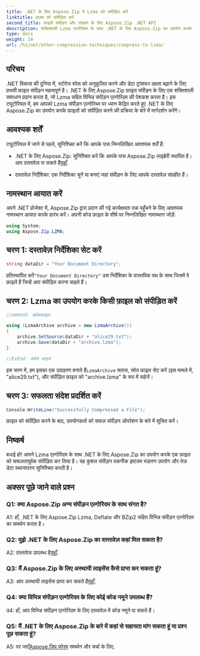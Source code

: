 ```yaml
---
title: .NET के लिए Aspose.Zip में Lzma को संपीड़ित करें
linktitle: लज़्मा को संपीड़ित करें
second_title: फ़ाइलें संपीड़न और संग्रहण के लिए Aspose.Zip .NET API
description: शक्तिशाली Lzma एल्गोरिदम के साथ .NET के लिए Aspose.Zip का उपयोग करके फ़ाइलों को संपीड़ित करना सीखें। भंडारण को अनुकूलित करें और डेटा स्थानांतरण दक्षता को सहजता से बढ़ाएं।
type: docs
weight: 14
url: /hi/net/other-compression-techniques/compress-to-lzma/
---
```

## परिचय

.NET विकास की दुनिया में, स्टोरेज स्पेस को अनुकूलित करने और डेटा ट्रांसफर दक्षता बढ़ाने के लिए प्रभावी फ़ाइल संपीड़न महत्वपूर्ण है। .NET के लिए Aspose.Zip फ़ाइल संपीड़न के लिए एक शक्तिशाली समाधान प्रदान करता है, जो Lzma सहित विभिन्न संपीड़न एल्गोरिदम की पेशकश करता है। इस ट्यूटोरियल में, हम आपको Lzma संपीड़न एल्गोरिथ्म पर ध्यान केंद्रित करते हुए .NET के लिए Aspose.Zip का उपयोग करके फ़ाइलों को संपीड़ित करने की प्रक्रिया के बारे में मार्गदर्शन करेंगे।

## आवश्यक शर्तें

ट्यूटोरियल में जाने से पहले, सुनिश्चित करें कि आपके पास निम्नलिखित आवश्यक शर्तें हैं:

-  .NET के लिए Aspose.Zip: सुनिश्चित करें कि आपके पास Aspose.Zip लाइब्रेरी स्थापित है। आप दस्तावेज़ पा सकते हैं[यहाँ](https://reference.aspose.com/zip/net/).

- दस्तावेज़ निर्देशिका: एक निर्देशिका चुनें या बनाएं जहां संपीड़न के लिए आपके दस्तावेज़ संग्रहीत हैं।

## नामस्थान आयात करें

अपने .NET प्रोजेक्ट में, Aspose.Zip द्वारा प्रदान की गई कार्यक्षमता तक पहुँचने के लिए आवश्यक नामस्थान आयात करके प्रारंभ करें। अपनी कोड फ़ाइल के शीर्ष पर निम्नलिखित नामस्थान जोड़ें:

```csharp
using System;
using Aspose.Zip.LZMA;
```

## चरण 1: दस्तावेज़ निर्देशिका सेट करें

```csharp
string dataDir = "Your Document Directory";
```

 प्रतिस्थापित करें`"Your Document Directory"` उस निर्देशिका के वास्तविक पथ के साथ जिसमें वे फ़ाइलें हैं जिन्हें आप संपीड़ित करना चाहते हैं।

## चरण 2: Lzma का उपयोग करके किसी फ़ाइल को संपीड़ित करें

```csharp
//एक्सस्टार्ट: कंप्रेसफाइल

using (LzmaArchive archive = new LzmaArchive())
{
    archive.SetSource(dataDir + "alice29.txt");
    archive.Save(dataDir + "archive.lzma");
}

//ExEnd: कंप्रेस फ़ाइल
```

 इस चरण में, हम इसका एक उदाहरण बनाते हैं`LzmaArchive` क्लास, स्रोत फ़ाइल सेट करें (इस मामले में, "alice29.txt"), और संपीड़ित फ़ाइल को "archive.lzma" के रूप में सहेजें।

## चरण 3: सफलता संदेश प्रदर्शित करें

```csharp
Console.WriteLine("Successfully Compressed a File");
```

फ़ाइल को संपीड़ित करने के बाद, उपयोगकर्ता को सफल संपीड़न ऑपरेशन के बारे में सूचित करें।

## निष्कर्ष

बधाई हो! आपने Lzma एल्गोरिदम के साथ .NET के लिए Aspose.Zip का उपयोग करके एक फ़ाइल को सफलतापूर्वक संपीड़ित कर लिया है। यह कुशल संपीड़न तकनीक इष्टतम भंडारण उपयोग और तेज़ डेटा स्थानांतरण सुनिश्चित करती है।

## अक्सर पूछे जाने वाले प्रश्न

### Q1: क्या Aspose.Zip अन्य संपीड़न एल्गोरिदम के साथ संगत है?

A1: हाँ, .NET के लिए Aspose.Zip Lzma, Deflate और BZip2 सहित विभिन्न संपीड़न एल्गोरिदम का समर्थन करता है।

### Q2: मुझे .NET के लिए Aspose.Zip का दस्तावेज़ कहां मिल सकता है?

 A2: दस्तावेज़ उपलब्ध है[यहाँ](https://reference.aspose.com/zip/net/).

### Q3: मैं Aspose.Zip के लिए अस्थायी लाइसेंस कैसे प्राप्त कर सकता हूं?

 A3: आप अस्थायी लाइसेंस प्राप्त कर सकते हैं[यहाँ](https://purchase.aspose.com/temporary-license/).

### Q4: क्या विभिन्न संपीड़न एल्गोरिदम के लिए कोई कोड नमूने उपलब्ध हैं?

उ4: हाँ, आप विभिन्न संपीड़न एल्गोरिदम के लिए दस्तावेज़ में कोड नमूने पा सकते हैं।

### Q5: मैं .NET के लिए Aspose.Zip के बारे में कहां से सहायता मांग सकता हूं या प्रश्न पूछ सकता हूं?

 A5: पर जाएँ[Aspose.ज़िप फोरम](https://forum.aspose.com/c/zip/37) समर्थन और चर्चा के लिए.